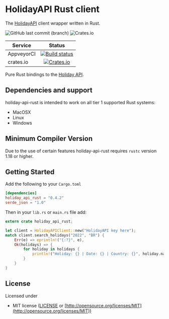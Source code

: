 # HolidayAPI Rust client

The [HolidayAPI](https://holidayapi.com/docs) client wrapper written in Rust. 

![GitHub last commit (branch)](https://img.shields.io/github/last-commit/guibranco/holiday-api-rust/master)
![Crates.io](https://img.shields.io/crates/d/holiday-api-rust)


| Service      | Status |
| -------      | :----: |
| AppveyorCI   | [![Build status](https://ci.appveyor.com/api/projects/status/4ksqycqm761c06jb?svg=true)](https://ci.appveyor.com/project/guibranco/holiday-api-rust/branch/master) |
| crates.io    | [![Crates.io](https://img.shields.io/crates/v/holiday-api-rust.svg)](https://crates.io/crates/holiday-api-rust) |

Pure Rust bindings to the [Holiday API](https://holidayapi.com).

## Dependencies and support

holiday-api-rust is intended to work on all tier 1 supported Rust systems:

- MacOSX
- Linux
- Windows

## Minimum Compiler Version

Due to the use of certain features holiday-api-rust requires `rustc` version 1.18 or
higher.

## Getting Started

Add the following to your `Cargo.toml`

```toml
[dependencies]
holiday_api_rust = "0.4.2"
serde_json = "1.0"
```

Then in your `lib.rs` or `main.rs` file add:

```rust
extern crate holiday_api_rust;

let client = HolidayAPIClient::new("HolidayAPI key here");
match client.search_holidays("2022", "BR") {
    Err(e) => eprintln!("{:?}", e),
    Ok(holidays) => {
        for holiday in holidays {
            println!("Holiday: {} | Date: {} | Country: {}", holiday.name, holiday.date, holiday.country);
        }
    }
}
```

## License

Licensed under

- MIT license ([LICENSE](https://github.com/guibranco/holiday-api-rust/blob/master/LICENSE) or [http://opensource.org/licenses/MIT](http://opensource.org/licenses/MIT))
